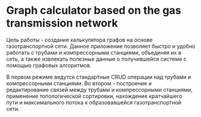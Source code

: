 # Graph calculator based on the gas transmission network
Цель работы - создание калькулятора графов на основе газотранспортной сети. Данное приложение позволяет быстро и удобно работать с трубами и компрессорными станциями, объединяя их в сеть, а также извлекать полезные данные о получившейся системе с помощью графовых алгоритмов.

В первом режиме ведутся стандартные CRUD операции над трубами и компрессорными станциями. Во втором - построение и редактирование связей между трубами и компрессорными станциями, применение топологической сортировки, нахождение кратчайшего пути и максимального потока к образовавшейся газотранспортной сети.
